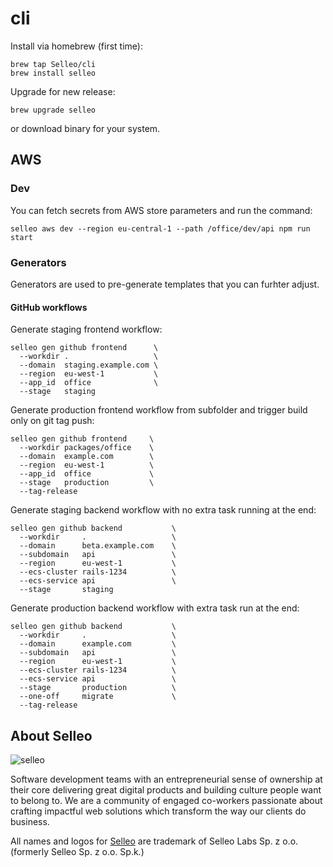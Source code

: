 # cli

Install via homebrew (first time):
```
brew tap Selleo/cli
brew install selleo
```

Upgrade for new release:
```
brew upgrade selleo
```

or download binary for your system.

## AWS

### Dev

You can fetch secrets from AWS store parameters and run the command:

```
selleo aws dev --region eu-central-1 --path /office/dev/api npm run start
```

### Generators

Generators are used to pre-generate templates that you can furhter adjust.

#### GitHub workflows

Generate staging frontend workflow:
```
selleo gen github frontend      \
  --workdir .                   \
  --domain  staging.example.com \
  --region  eu-west-1           \
  --app_id  office              \
  --stage   staging             
```

Generate production frontend workflow from subfolder and trigger build only on git tag push:
```
selleo gen github frontend     \
  --workdir packages/office    \
  --domain  example.com        \
  --region  eu-west-1          \
  --app_id  office             \
  --stage   production         \
  --tag-release
```

Generate staging backend workflow with no extra task running at the end:
```
selleo gen github backend           \
  --workdir     .                   \
  --domain      beta.example.com    \
  --subdomain   api                 \
  --region      eu-west-1           \
  --ecs-cluster rails-1234          \
  --ecs-service api                 \
  --stage       staging             
```

Generate production backend workflow with extra task run at the end:
```
selleo gen github backend           \
  --workdir     .                   \
  --domain      example.com         \
  --subdomain   api                 \
  --region      eu-west-1           \
  --ecs-cluster rails-1234          \
  --ecs-service api                 \
  --stage       production          \
  --one-off     migrate             \
  --tag-release
```

## About Selleo

![selleo](https://raw.githubusercontent.com/Selleo/selleo-resources/master/public/github_footer.png)

Software development teams with an entrepreneurial sense of ownership at their core delivering great digital products and building culture people want to belong to. We are a community of engaged co-workers passionate about crafting impactful web solutions which transform the way our clients do business.

All names and logos for [Selleo](https://selleo.com/about) are trademark of Selleo Labs Sp. z o.o. (formerly Selleo Sp. z o.o. Sp.k.)

